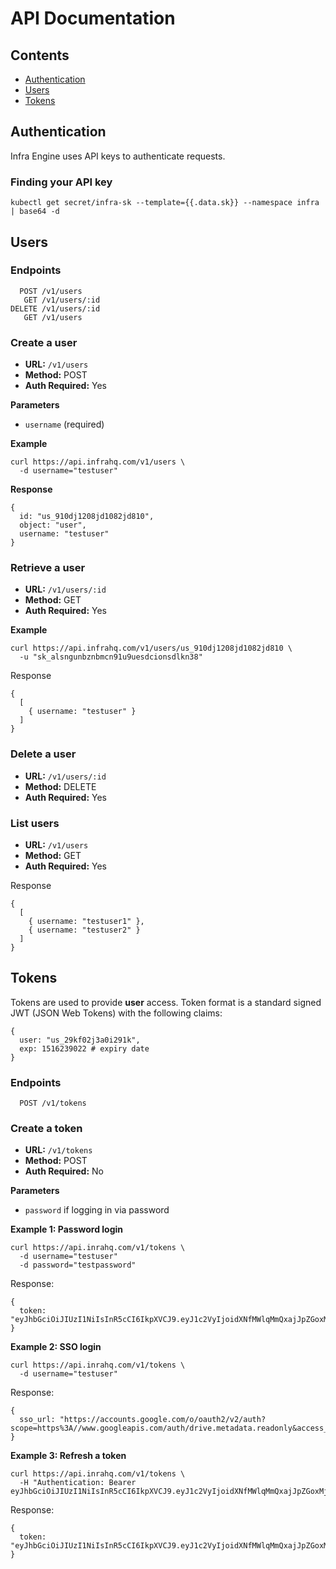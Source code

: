 # API Documentation

## Contents

- [Authentication](#authentication)
- [Users](#users)
- [Tokens](#tokens)

## Authentication

Infra Engine uses API keys to authenticate requests.

### Finding your API key

```
kubectl get secret/infra-sk --template={{.data.sk}} --namespace infra | base64 -d
```

## Users

### Endpoints

```
  POST /v1/users
   GET /v1/users/:id
DELETE /v1/users/:id
   GET /v1/users
```

### Create a user

* **URL:** `/v1/users`
* **Method:** POST
* **Auth Required:** Yes

**Parameters**

* `username` (required)

**Example**

```
curl https://api.infrahq.com/v1/users \
  -d username="testuser"
```

**Response**

```
{
  id: "us_910dj1208jd1082jd810",
  object: "user",
  username: "testuser"
}
```

### Retrieve a user

* **URL:** `/v1/users/:id`
* **Method:** GET
* **Auth Required:** Yes

**Example**

```
curl https://api.infrahq.com/v1/users/us_910dj1208jd1082jd810 \
  -u "sk_alsngunbznbmcn91u9uesdcionsdlkn38"
```

Response

```
{
  [
    { username: "testuser" }
  ]
}
```


### Delete a user

* **URL:** `/v1/users/:id`
* **Method:** DELETE
* **Auth Required:** Yes

### List users

* **URL:** `/v1/users`
* **Method:** GET
* **Auth Required:** Yes

Response

```
{
  [
    { username: "testuser1" },
    { username: "testuser2" }
  ]
}
```

## Tokens

Tokens are used to provide **user** access. Token format is a standard signed JWT (JSON Web Tokens) with the following claims:

```
{
  user: "us_29kf02j3a0i291k",
  exp: 1516239022 # expiry date
}
```

### Endpoints

```
  POST /v1/tokens
```

### Create a token
* **URL:** `/v1/tokens`
* **Method:** POST
* **Auth Required:** No

**Parameters**

* `password` if logging in via password

**Example 1: Password login**

```
curl https://api.inrahq.com/v1/tokens \
  -d username="testuser"
  -d password="testpassword"
```

Response:
```
{
  token: "eyJhbGciOiJIUzI1NiIsInR5cCI6IkpXVCJ9.eyJ1c2VyIjoidXNfMWlqMmQxajJpZGoxMjkiLCJleHAiOjE1MTYyMzkwMjJ9.qmUwklTyKkE6uFpVylNdQc6NLpjcqxsiH7uYPBA_c6E"
}
```

**Example 2: SSO login**

```
curl https://api.inrahq.com/v1/tokens \
  -d username="testuser"
```

Response:
```
{
  sso_url: "https://accounts.google.com/o/oauth2/v2/auth?scope=https%3A//www.googleapis.com/auth/drive.metadata.readonly&access_type=offline&include_granted_scopes=true&response_type=code&state=state_parameter_passthrough_value&redirect_uri=https%3A//oauth2.example.com/code&client_id=client_id"
}
```

**Example 3: Refresh a token**

```
curl https://api.inrahq.com/v1/tokens \
  -H "Authentication: Bearer eyJhbGciOiJIUzI1NiIsInR5cCI6IkpXVCJ9.eyJ1c2VyIjoidXNfMWlqMmQxajJpZGoxMjkiLCJleHAiOjE1MTYyMzkwMjJ9.qmUwklTyKkE6uFpVylNdQc6NLpjcqxsiH7uYPBA_c6E"
```

Response:
```
{
  token: "eyJhbGciOiJIUzI1NiIsInR5cCI6IkpXVCJ9.eyJ1c2VyIjoidXNfMWlqMmQxajJpZGoxMjkiLCJleHAiOjE1MTYyNDAxOTJ9.oNdZ_Yh5tdCuovzggdjbuqf6CWttiOoMzbiojU0B76Q"
}
```
